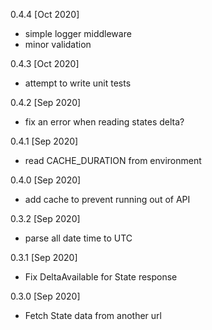 0.4.4 [Oct 2020]
- simple logger middleware
- minor validation

0.4.3 [Oct 2020]
- attempt to write unit tests

0.4.2 [Sep 2020]
- fix an error when reading states delta?

0.4.1 [Sep 2020]
- read CACHE_DURATION from environment

0.4.0 [Sep 2020]
- add cache to prevent running out of API

0.3.2 [Sep 2020]
- parse all date time to UTC

0.3.1 [Sep 2020]
- Fix DeltaAvailable for State response

0.3.0 [Sep 2020]
- Fetch State data from another url